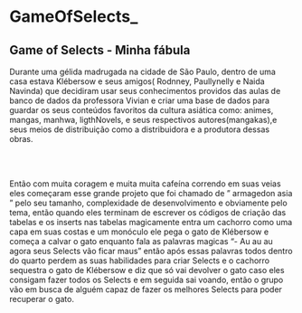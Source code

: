 # GameOfSelects_

## Game of Selects - Minha fábula

<p>Durante uma gélida madrugada na cidade de São Paulo, dentro de uma casa estava Klébersow e seus amigos( Rodnney, Paullynelly e Naida Navinda) que decidiram usar seus conhecimentos providos das aulas de banco de dados da professora Vivian e criar uma base de dados para guardar os seus conteúdos favoritos da cultura asiática como: animes, mangas, manhwa, ligthNovels, e seus respectivos autores(mangakas),e seus meios de distribuição como a distribuidora e a produtora dessas obras. </p>
<br><br>
<p>Então com muita coragem e muita muita cafeína correndo em suas veias eles começaram esse grande projeto que foi chamado de ” armagedon asia ” pelo seu tamanho, complexidade de desenvolvimento e  obviamente pelo tema, então quando eles terminam de escrever os códigos de criação das tabelas e os inserts nas tabelas   magicamente entra um cachorro como uma capa em suas costas e um monóculo ele pega o gato de Klébersow e começa a calvar o gato enquanto fala as palavras magicas “- Au au au agora seus Selects vão ficar maus” então após essas palavras todos dentro do quarto perdem as suas habilidades para criar Selects e o cachorro sequestra o gato de Klébersow e diz que só vai devolver o gato caso eles consigam fazer todos os Selects e em seguida sai voando, então o grupo vão em busca de alguém capaz de fazer os melhores Selects para poder recuperar o gato.
</p>
